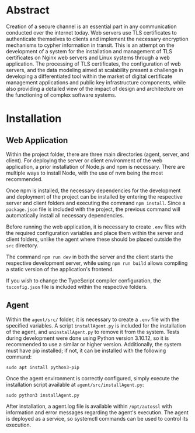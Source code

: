 # Abstract

Creation of a secure channel is an essential part in any communication conducted over the 
internet today. Web servers use TLS certificates to authenticate themselves to clients and 
implement the necessary encryption mechanisms to cypher information in transit. This is an attempt on
the development of a system for the installation and management of TLS 
certificates on Nginx web servers and Linux systems through a web application. The 
processing of TLS certificates, the configuration of web servers, and the data modeling aimed 
at scalability present a challenge in developing a differentiated tool within the market of digital 
certificate management applications and public key infrastructure components, while also 
providing a detailed view of the impact of design and architecture on the functioning of 
complex software systems.

# Installation
## Web Application

Within the project folder, there are three main directories (agent, server, and client). For deploying the server or client environment of the web application, a prior installation of Node.js and npm is necessary. There are multiple ways to install Node, with the use of nvm being the most recommended.

Once npm is installed, the necessary dependencies for the development and deployment of the project can be installed by entering the respective server and client folders and executing the command `npm install`. Since a `package.json` file is included with the project, the previous command will automatically install all necessary dependencies.

Before running the web application, it is necessary to create `.env` files with the required configuration variables and place them within the server and client folders, unlike the agent where these should be placed outside the `src` directory.

The command `npm run dev` in both the server and the client starts the respective development server, while using `npm run build` allows compiling a static version of the application's frontend.

If you wish to change the TypeScript compiler configuration, the `tsconfig.json` file is included within the respective folders.

##  Agent

Within the `agent/src/` folder, it is necessary to create a `.env` file with the specified variables. A script `installAgent.py` is included for the installation of the agent, and `uninstallAgent.py` to remove it from the system. Tests during development were done using Python version 3.10.12, so it is recommended to use a similar or higher version. Additionally, the system must have pip installed; if not, it can be installed with the following command:

`sudo apt install python3-pip`

Once the agent environment is correctly configured, simply execute the installation script available at `agent/src/installAgent.py`:

`sudo python3 installAgent.py`


After installation, a agent.log file is available within `/opt/autossl` with information and error messages regarding the agent's execution. The agent is deployed as a service, so systemctl commands can be used to control its execution.

